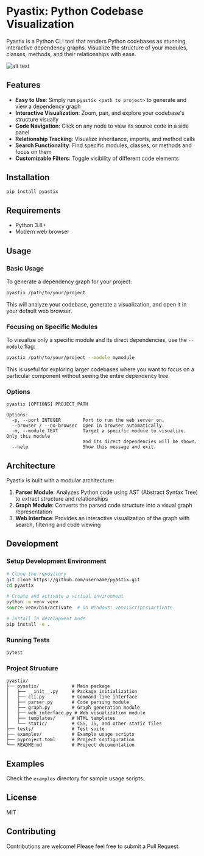 # Pyastix: Python Codebase Visualization

Pyastix is a Python CLI tool that renders Python codebases as stunning, interactive dependency graphs. Visualize the structure of your modules, classes, methods, and their relationships with ease.

![alt text](image.png)


## Features

- **Easy to Use**: Simply run `pyastix <path to project>` to generate and view a dependency graph
- **Interactive Visualization**: Zoom, pan, and explore your codebase's structure visually
- **Code Navigation**: Click on any node to view its source code in a side panel
- **Relationship Tracking**: Visualize inheritance, imports, and method calls
- **Search Functionality**: Find specific modules, classes, or methods and focus on them
- **Customizable Filters**: Toggle visibility of different code elements

## Installation

```bash
pip install pyastix
```

## Requirements

- Python 3.8+
- Modern web browser

## Usage

### Basic Usage

To generate a dependency graph for your project:

```bash
pyastix /path/to/your/project
```

This will analyze your codebase, generate a visualization, and open it in your default web browser.

### Focusing on Specific Modules

To visualize only a specific module and its direct dependencies, use the `--module` flag:

```bash
pyastix /path/to/your/project --module mymodule
```

This is useful for exploring larger codebases where you want to focus on a particular component without seeing the entire dependency tree.

### Options

```
pyastix [OPTIONS] PROJECT_PATH

Options:
  -p, --port INTEGER        Port to run the web server on.
  --browser / --no-browser  Open in browser automatically.
  -m, --module TEXT         Target a specific module to visualize. Only this module 
                            and its direct dependencies will be shown.
  --help                    Show this message and exit.
```

## Architecture

Pyastix is built with a modular architecture:

1. **Parser Module**: Analyzes Python code using AST (Abstract Syntax Tree) to extract structure and relationships
2. **Graph Module**: Converts the parsed code structure into a visual graph representation 
3. **Web Interface**: Provides an interactive visualization of the graph with search, filtering and code viewing

## Development

### Setup Development Environment

```bash
# Clone the repository
git clone https://github.com/username/pyastix.git
cd pyastix

# Create and activate a virtual environment
python -m venv venv
source venv/bin/activate  # On Windows: venv\Scripts\activate

# Install in development mode
pip install -e .
```

### Running Tests

```bash
pytest
```

### Project Structure

```
pyastix/
├── pyastix/            # Main package
│   ├── __init__.py     # Package initialization
│   ├── cli.py          # Command-line interface 
│   ├── parser.py       # Code parsing module
│   ├── graph.py        # Graph generation module
│   ├── web_interface.py # Web visualization module
│   ├── templates/      # HTML templates
│   └── static/         # CSS, JS, and other static files
├── tests/              # Test suite
├── examples/           # Example usage scripts
├── pyproject.toml      # Project configuration
└── README.md           # Project documentation
```

## Examples

Check the `examples` directory for sample usage scripts.

## License

MIT

## Contributing

Contributions are welcome! Please feel free to submit a Pull Request. 